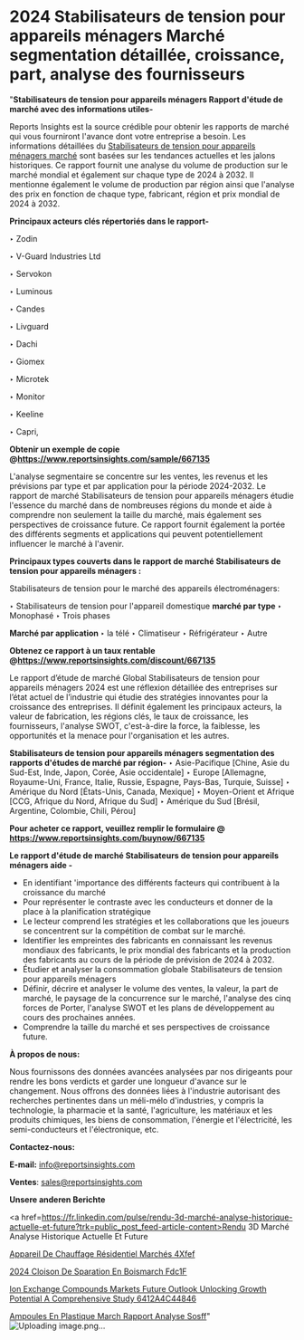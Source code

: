 # 2024 Stabilisateurs de tension pour appareils ménagers Marché segmentation détaillée, croissance, part, analyse des fournisseurs

 "<strong>Stabilisateurs de tension pour appareils ménagers Rapport d'étude de marché avec des informations utiles-</strong>

Reports Insights est la source crédible pour obtenir les rapports de marché qui vous fourniront l'avance dont votre entreprise a besoin. Les informations détaillées du <a href=https://www.reportsinsights.com/sample/667135>Stabilisateurs de tension pour appareils ménagers marché</a> sont basées sur les tendances actuelles et les jalons historiques. Ce rapport fournit une analyse du volume de production sur le marché mondial et également sur chaque type de 2024 à 2032. Il mentionne également le volume de production par région ainsi que l'analyse des prix en fonction de chaque type, fabricant, région et prix mondial de 2024 à 2032.

<b>Principaux acteurs clés répertoriés dans le rapport-</b>

‣ Zodin

‣ V-Guard Industries Ltd

‣ Servokon

‣ Luminous

‣ Candes

‣ Livguard

‣ Dachi

‣ Giomex

‣ Microtek

‣ Monitor

‣ Keeline

‣ Capri,

<strong><b>Obtenir un exemple de copie @</b></strong><a href=https://www.reportsinsights.com/sample/667135><strong><b>https://www.reportsinsights.com/sample/667135</b></strong></a>

L'analyse segmentaire se concentre sur les ventes, les revenus et les prévisions par type et par application pour la période 2024-2032. Le rapport de marché Stabilisateurs de tension pour appareils ménagers étudie l'essence du marché dans de nombreuses régions du monde et aide à comprendre non seulement la taille du marché, mais également ses perspectives de croissance future. Ce rapport fournit également la portée des différents segments et applications qui peuvent potentiellement influencer le marché à l'avenir.

<strong>Principaux types couverts dans le rapport de marché Stabilisateurs de tension pour appareils ménagers :</strong>

Stabilisateurs de tension pour le marché des appareils électroménagers:

‣  Stabilisateurs de tension pour l'appareil domestique <strong> marché <strong> par type </strong> </strong>
‣ Monophasé
‣ Trois phases

<strong>Marché par application </strong>
‣ la télé
‣ Climatiseur
‣ Réfrigérateur
‣ Autre

<strong><b>Obtenez ce rapport à un taux rentable @</b></strong><a href=https://www.reportsinsights.com/discount/667135><strong><b>https://www.reportsinsights.com/discount/667135</b></strong></a>

Le rapport d’étude de marché Global Stabilisateurs de tension pour appareils ménagers 2024 est une réflexion détaillée des entreprises sur l’état actuel de l’industrie qui étudie des stratégies innovantes pour la croissance des entreprises. Il définit également les principaux acteurs, la valeur de fabrication, les régions clés, le taux de croissance, les fournisseurs, l'analyse SWOT, c'est-à-dire la force, la faiblesse, les opportunités et la menace pour l'organisation et les autres.

<strong>Stabilisateurs de tension pour appareils ménagers segmentation des rapports d'études de marché par région-</strong>
‣ Asie-Pacifique [Chine, Asie du Sud-Est, Inde, Japon, Corée, Asie occidentale]
‣ Europe [Allemagne, Royaume-Uni, France, Italie, Russie, Espagne, Pays-Bas, Turquie, Suisse]
‣ Amérique du Nord [États-Unis, Canada, Mexique]
‣ Moyen-Orient et Afrique [CCG, Afrique du Nord, Afrique du Sud]
‣ Amérique du Sud [Brésil, Argentine, Colombie, Chili, Pérou]

<strong>Pour acheter ce rapport, veuillez remplir le formulaire @   <a href=https://www.reportsinsights.com/buynow/667135>https://www.reportsinsights.com/buynow/667135</a></strong>

<strong>Le rapport d'étude de marché Stabilisateurs de tension pour appareils ménagers aide -</strong>
<ul>
  <li>En identifiant 'importance des différents facteurs qui contribuent à la croissance du marché</li>
  <li>Pour représenter le contraste avec les conducteurs et donner de la place à la planification stratégique</li>
  <li>Le lecteur comprend les stratégies et les collaborations que les joueurs se concentrent sur la compétition de combat sur le marché.</li>
  <li>Identifier les empreintes des fabricants en connaissant les revenus mondiaux des fabricants, le prix mondial des fabricants et la production des fabricants au cours de la période de prévision de 2024 à 2032.</li>
  <li>Étudier et analyser la consommation globale Stabilisateurs de tension pour appareils ménagers</li>
  <li>Définir, décrire et analyser le volume des ventes, la valeur, la part de marché, le paysage de la concurrence sur le marché, l'analyse des cinq forces de Porter, l'analyse SWOT et les plans de développement au cours des prochaines années.</li>
  <li>Comprendre la taille du marché et ses perspectives de croissance future.</li>
</ul>
<strong>À propos de nous:</strong>

Nous fournissons des données avancées analysées par nos dirigeants pour rendre les bons verdicts et garder une longueur d'avance sur le changement. Nous offrons des données liées à l'industrie autorisant des recherches pertinentes dans un méli-mélo d'industries, y compris la technologie, la pharmacie et la santé, l'agriculture, les matériaux et les produits chimiques, les biens de consommation, l'énergie et l'électricité, les semi-conducteurs et l'électronique, etc.

<strong>Contactez-nous:</strong>

<strong>E-mail:</strong> <a href=mailto:info@reportsinsights.com>info@reportsinsights.com</a>

<strong>Ventes</strong>: <a href=mailto:sales@reportsinsights.com>sales@reportsinsights.com</a>

<strong>Unsere anderen Berichte</strong>

<a href=https://fr.linkedin.com/pulse/rendu-3d-marché-analyse-historique-actuelle-et-future?trk=public_post_feed-article-content>Rendu 3D Marché Analyse Historique Actuelle Et Future</a>

<a href=https://fr.linkedin.com/pulse/appareil-de-chauffage-résidentiel-marchés-4xfef/>Appareil De Chauffage Résidentiel Marchés 4Xfef</a>

<a href=https://www.linkedin.com/pulse/2024-cloison-de-s%C3%A9paration-en-boismarch%C3%A9-fdc1f/>2024 Cloison De Sparation En Boismarch Fdc1F</a>

<a href=https://medium.com/@jadhaosuchit578/ion-exchange-compounds-markets-future-outlook-unlocking-growth-potential-a-comprehensive-study-6412a4c44846>Ion Exchange Compounds Markets Future Outlook Unlocking Growth Potential A Comprehensive Study 6412A4C44846</a>

<a href=https://www.linkedin.com/pulse/ampoules-en-plastique-march%C3%A9-rapport-analyse-sosff/>Ampoules En Plastique March Rapport Analyse Sosff</a>"
![Uploading image.png…]()
